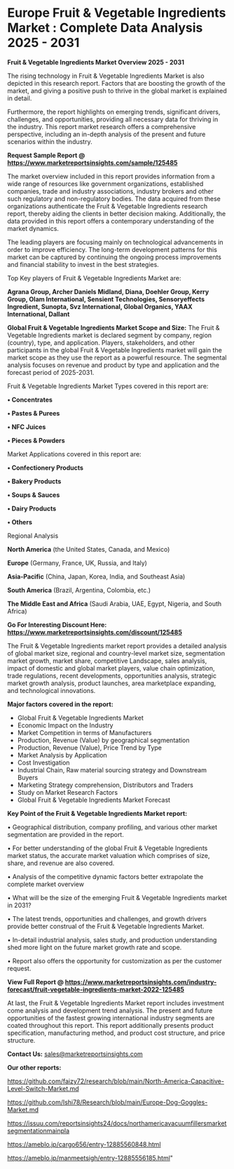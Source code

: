 # Europe Fruit & Vegetable Ingredients Market : Complete Data Analysis 2025 - 2031

<Strong> Fruit & Vegetable Ingredients Market Overview 2025 - 2031</strong>

The rising technology in Fruit & Vegetable Ingredients Market is also depicted in this research report. Factors that are boosting the growth of the market, and giving a positive push to thrive in the global market is explained in detail.

Furthermore, the report highlights on emerging trends, significant drivers, challenges, and opportunities, providing all necessary data for thriving in the industry. This report market research offers a comprehensive perspective, including an in-depth analysis of the present and future scenarios within the industry.

<strong>Request Sample Report @ <a href=https://www.marketreportsinsights.com/sample/125485>https://www.marketreportsinsights.com/sample/125485</a></strong>

The market overview included in this report provides information from a wide range of resources like government organizations, established companies, trade and industry associations, industry brokers and other such regulatory and non-regulatory bodies. The data acquired from these organizations authenticate the Fruit & Vegetable Ingredients research report, thereby aiding the clients in better decision making. Additionally, the data provided in this report offers a contemporary understanding of the market dynamics.

The leading players are focusing mainly on technological advancements in order to improve efficiency. The long-term development patterns for this market can be captured by continuing the ongoing process improvements and financial stability to invest in the best strategies.

Top Key players of Fruit & Vegetable Ingredients Market are:

<strong>Agrana Group, Archer Daniels Midland, Diana, Doehler Group, Kerry Group, Olam International, Sensient Technologies, Sensoryeffects Ingredient, Sunopta, Svz International, Global Organics, YAAX International, Dallant</strong>

<strong><b>Global Fruit & Vegetable Ingredients Market Scope and Size:</b></strong>
The Fruit & Vegetable Ingredients market is declared segment by company, region (country), type, and application. Players, stakeholders, and other participants in the global Fruit & Vegetable Ingredients market will gain the market scope as they use the report as a powerful resource. The segmental analysis focuses on revenue and product by type and application and the forecast period of 2025-2031.

Fruit & Vegetable Ingredients Market Types covered in this report are:

<strong>• Concentrates

• Pastes & Purees

• NFC Juices

• Pieces & Powders</strong>

Market Applications covered in this report are:

<strong>• Confectionery Products

• Bakery Products

• Soups & Sauces

• Dairy Products

• Others</strong> 

Regional Analysis

<strong>North America</strong> (the United States, Canada, and Mexico)

<strong>Europe</strong> (Germany, France, UK, Russia, and Italy)

<strong>Asia-Pacific</strong> (China, Japan, Korea, India, and Southeast Asia)

<strong>South America</strong> (Brazil, Argentina, Colombia, etc.)

<strong>The Middle East and Africa</strong> (Saudi Arabia, UAE, Egypt, Nigeria, and South Africa)

<strong>Go For Interesting Discount Here: <a href=https://www.marketreportsinsights.com/discount/125485>https://www.marketreportsinsights.com/discount/125485</a></strong>

The Fruit & Vegetable Ingredients market report provides a detailed analysis of global market size, regional and country-level market size, segmentation market growth, market share, competitive Landscape, sales analysis, impact of domestic and global market players, value chain optimization, trade regulations, recent developments, opportunities analysis, strategic market growth analysis, product launches, area marketplace expanding, and technological innovations.

<strong><b>Major factors covered in the report:</b></strong>
<ul>
  <li>Global Fruit & Vegetable Ingredients Market </li>
  <li>Economic Impact on the Industry</li>
  <li>Market Competition in terms of Manufacturers</li>
  <li>Production, Revenue (Value) by geographical segmentation</li>
  <li>Production, Revenue (Value), Price Trend by Type</li>
  <li>Market Analysis by Application</li>
  <li>Cost Investigation</li>
  <li>Industrial Chain, Raw material sourcing strategy and Downstream Buyers</li>
  <li>Marketing Strategy comprehension, Distributors and Traders</li>
  <li>Study on Market Research Factors</li>
  <li>Global Fruit & Vegetable Ingredients Market Forecast</li>
</ul>

<strong><b>Key Point of the Fruit & Vegetable Ingredients Market report:</b></strong>

• Geographical distribution, company profiling, and various other market segmentation are provided in the report.

• For better understanding of the global Fruit & Vegetable Ingredients market status, the accurate market valuation which comprises of size, share, and revenue are also covered.

• Analysis of the competitive dynamic factors better extrapolate the complete market overview

• What will be the size of the emerging Fruit & Vegetable Ingredients market in 2031?

• The latest trends, opportunities and challenges, and growth drivers provide better construal of the Fruit & Vegetable Ingredients Market.

• In-detail industrial analysis, sales study, and production understanding shed more light on the future market growth rate and scope.

• Report also offers the opportunity for customization as per the customer request.

<strong><b>View Full Report @ <a href=https://www.marketreportsinsights.com/industry-forecast/fruit-vegetable-ingredients-market-2022-125485>https://www.marketreportsinsights.com/industry-forecast/fruit-vegetable-ingredients-market-2022-125485</a></b></strong>


At last, the Fruit & Vegetable Ingredients Market report includes investment come analysis and development trend analysis. The present and future opportunities of the fastest growing international industry segments are coated throughout this report. This report additionally presents product specification, manufacturing method, and product cost structure, and price structure.

<strong>Contact Us:</strong>
sales@marketreportsinsights.com

<strong>Our other reports:</strong>

<a href=https://github.com/faizy72/research/blob/main/North-America-Capacitive-Level-Switch-Market.md>https://github.com/faizy72/research/blob/main/North-America-Capacitive-Level-Switch-Market.md</a>

<a href=https://github.com/Ishi78/Research/blob/main/Europe-Dog-Goggles-Market.md>https://github.com/Ishi78/Research/blob/main/Europe-Dog-Goggles-Market.md</a>

<a href=https://issuu.com/reportsinsights24/docs/northamericavacuumfillersmarketsegmentationmainpla>https://issuu.com/reportsinsights24/docs/northamericavacuumfillersmarketsegmentationmainpla</a>

<a href=https://ameblo.jp/cargo656/entry-12885560848.html>https://ameblo.jp/cargo656/entry-12885560848.html</a>

<a href=https://ameblo.jp/manmeetsigh/entry-12885556185.html>https://ameblo.jp/manmeetsigh/entry-12885556185.html</a>"
